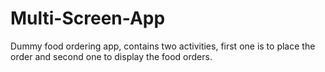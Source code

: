 # Multi-Screen-App
Dummy food ordering app, contains two activities, first one is to place the order and second one to display the food orders.

